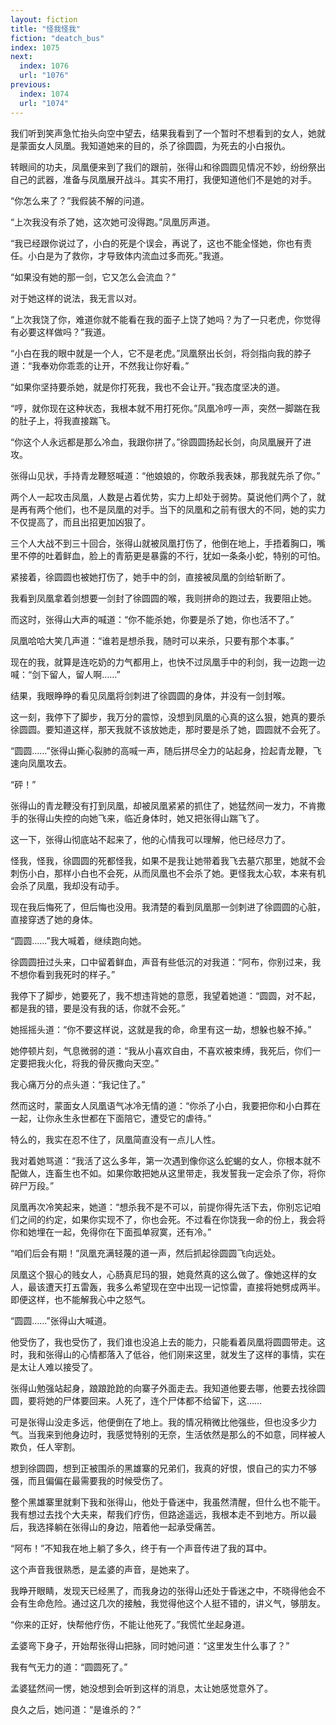 ```yaml
---
layout: fiction
title: "怪我怪我"
fiction: "deatch_bus"
index: 1075
next:
  index: 1076
  url: "1076"
previous:
  index: 1074
  url: "1074"
---
```

我们听到笑声急忙抬头向空中望去，结果我看到了一个暂时不想看到的女人，她就是蒙面女人凤凰。我知道她来的目的，杀了徐圆圆，为死去的小白报仇。

转眼间的功夫，凤凰便来到了我们的跟前，张得山和徐圆圆见情况不妙，纷纷祭出自己的武器，准备与凤凰展开战斗。其实不用打，我便知道他们不是她的对手。

“你怎么来了？”我假装不解的问道。

“上次我没有杀了她，这次她可没得跑。”凤凰厉声道。

“我已经跟你说过了，小白的死是个误会，再说了，这也不能全怪她，你也有责任。小白是为了救你，才导致体内流血过多而死。”我道。

“如果没有她的那一剑，它又怎么会流血？”

对于她这样的说法，我无言以对。

“上次我饶了你，难道你就不能看在我的面子上饶了她吗？为了一只老虎，你觉得有必要这样做吗？”我道。

“小白在我的眼中就是一个人，它不是老虎。”凤凰祭出长剑，将剑指向我的脖子道：“我奉劝你乖乖的让开，不然我让你好看。”

“如果你坚持要杀她，就是你打死我，我也不会让开。”我态度坚决的道。

“哼，就你现在这种状态，我根本就不用打死你。”凤凰冷哼一声，突然一脚踹在我的肚子上，将我直接踹飞。

“你这个人永远都是那么冷血，我跟你拼了。”徐圆圆扬起长剑，向凤凰展开了进攻。

张得山见状，手持青龙鞭怒喊道：“他娘娘的，你敢杀我表妹，那我就先杀了你。”

两个人一起攻击凤凰，人数是占着优势，实力上却处于弱势。莫说他们两个了，就是再有两个他们，也不是凤凰的对手。当下的凤凰和之前有很大的不同，她的实力不仅提高了，而且出招更加凶狠了。

三个人大战不到三十回合，张得山就被凤凰打伤了，他倒在地上，手捂着胸口，嘴里不停的吐着鲜血，脸上的青筋更是暴露的不行，犹如一条条小蛇，特别的可怕。

紧接着，徐圆圆也被她打伤了，她手中的剑，直接被凤凰的剑给斩断了。

我看到凤凰拿着剑想要一剑封了徐圆圆的喉，我则拼命的跑过去，我要阻止她。

而这时，张得山大声的喊道：“你不能杀她，你要是杀了她，你也活不了。”

凤凰哈哈大笑几声道：“谁若是想杀我，随时可以来杀，只要有那个本事。”

现在的我，就算是连吃奶的力气都用上，也快不过凤凰手中的利剑，我一边跑一边喊：“剑下留人，留人啊……”

结果，我眼睁睁的看见凤凰将剑刺进了徐圆圆的身体，并没有一剑封喉。

这一刻，我停下了脚步，我万分的震惊，没想到凤凰的心真的这么狠，她真的要杀徐圆圆。要知道这样，那天我就不该放她走，那时要是杀了她，圆圆就不会死了。

“圆圆……”张得山撕心裂肺的高喊一声，随后拼尽全力的站起身，捡起青龙鞭，飞速向凤凰攻去。

“砰！”

张得山的青龙鞭没有打到凤凰，却被凤凰紧紧的抓住了，她猛然间一发力，不肯撒手的张得山失控的向她飞来，临近身体时，她又把张得山踹飞了。

这一下，张得山彻底站不起来了，他的心情我可以理解，他已经尽力了。

怪我，怪我，徐圆圆的死都怪我，如果不是我让她带着我飞去墓穴那里，她就不会刺伤小白，那样小白也不会死，从而凤凰也不会杀了她。更怪我太心软，本来有机会杀了凤凰，我却没有动手。

现在我后悔死了，但后悔也没用。我清楚的看到凤凰那一剑刺进了徐圆圆的心脏，直接穿透了她的身体。

“圆圆……”我大喊着，继续跑向她。

徐圆圆扭过头来，口中留着鲜血，声音有些低沉的对我道：“阿布，你别过来，我不想你看到我死时的样子。”

我停下了脚步，她要死了，我不想违背她的意愿，我望着她道：“圆圆，对不起，都是我的错，要是没有我的话，你就不会死。”

她摇摇头道：“你不要这样说，这就是我的命，命里有这一劫，想躲也躲不掉。”

她停顿片刻，气息微弱的道：“我从小喜欢自由，不喜欢被束缚，我死后，你们一定要把我火化，将我的骨灰撒向天空。”

我心痛万分的点头道：“我记住了。”

然而这时，蒙面女人凤凰语气冰冷无情的道：“你杀了小白，我要把你和小白葬在一起，让你永生永世都在下面陪它，遭受它的虐待。”

特么的，我实在忍不住了，凤凰简直没有一点儿人性。

我对着她骂道：“我活了这么多年，第一次遇到像你这么蛇蝎的女人，你根本就不配做人，连畜生也不如。如果你敢把她从这里带走，我发誓我一定会杀了你，将你碎尸万段。”

凤凰再次冷笑起来，她道：“想杀我不是不可以，前提你得先活下去，你别忘记咱们之间的约定，如果你实现不了，你也会死。不过看在你饶我一命的份上，我会将你和她埋在一起，免得你在下面孤单寂寞，还有冷。”

“咱们后会有期！”凤凰充满轻蔑的道一声，然后抓起徐圆圆飞向远处。

凤凰这个狠心的贱女人，心肠真尼玛的狠，她竟然真的这么做了。像她这样的女人，最该遭天打五雷轰，我多么希望现在空中出现一记惊雷，直接将她劈成两半。即便这样，也不能解我心中之怒气。

“圆圆……”张得山大喊道。

他受伤了，我也受伤了，我们谁也没追上去的能力，只能看着凤凰将圆圆带走。这时，我和张得山的心情都落入了低谷，他们刚来这里，就发生了这样的事情，实在是太让人难以接受了。

张得山勉强站起身，踉踉跄跄的向寨子外面走去。我知道他要去哪，他要去找徐圆圆，要将她的尸体要回来。人死了，连个尸体都不给留下，这……

可是张得山没走多远，他便倒在了地上。我的情况稍微比他强些，但也没多少力气。当我来到他身边时，我感觉特别的无奈，生活依然是那么的不如意，同样被人欺负，任人宰割。

想到徐圆圆，想到正被围杀的黑雄寨的兄弟们，我真的好恨，恨自己的实力不够强，而且偏偏在最需要我的时候受伤了。

整个黑雄寨里就剩下我和张得山，他处于昏迷中，我虽然清醒，但什么也不能干。我有想过去找个大夫来，帮我们疗伤，但路途遥远，我根本走不到地方。所以最后，我选择躺在张得山的身边，陪着他一起承受痛苦。

“阿布！”不知我在地上躺了多久，终于有一个声音传进了我的耳中。

这个声音我很熟悉，是孟婆的声音，是她来了。

我睁开眼睛，发现天已经黑了，而我身边的张得山还处于昏迷之中，不晓得他会不会有生命危险。通过这几次的接触，我觉得他这个人挺不错的，讲义气，够朋友。

“你来的正好，快帮他疗伤，不能让他死了。”我慌忙坐起身道。

孟婆弯下身子，开始帮张得山把脉，同时她问道：“这里发生什么事了？”

我有气无力的道：“圆圆死了。”

孟婆猛然间一愣，她没想到会听到这样的消息，太让她感觉意外了。

良久之后，她问道：“是谁杀的？”